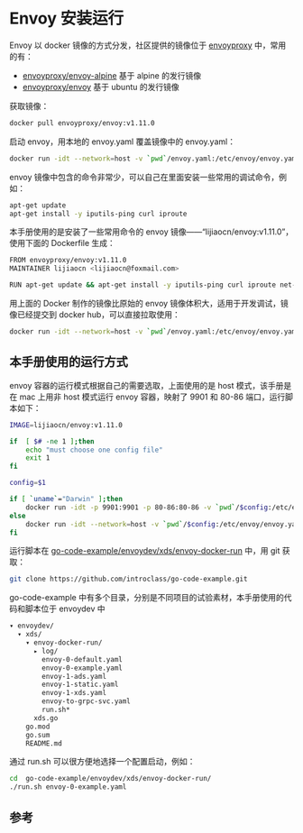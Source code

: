 <!-- toc -->
# Envoy 安装运行

Envoy 以 docker 镜像的方式分发，社区提供的镜像位于 [envoyproxy][1] 中，常用的有：

* [envoyproxy/envoy-alpine][2] 基于 alpine 的发行镜像
* [envoyproxy/envoy][3] 基于 ubuntu 的发行镜像

获取镜像：

```sh
docker pull envoyproxy/envoy:v1.11.0
```

启动 envoy，用本地的 envoy.yaml 覆盖镜像中的 envoy.yaml：

```sh
docker run -idt --network=host -v `pwd`/envoy.yaml:/etc/envoy/envoy.yaml envoyproxy/envoy:v1.11.0
```

envoy 镜像中包含的命令非常少，可以自己在里面安装一些常用的调试命令，例如：

```sh
apt-get update
apt-get install -y iputils-ping curl iproute
```

本手册使用的是安装了一些常用命令的 envoy 镜像——“lijiaocn/envoy:v1.11.0”，使用下面的 Dockerfile 生成：

```sh
FROM envoyproxy/envoy:v1.11.0
MAINTAINER lijiaocn <lijiaocn@foxmail.com>

RUN apt-get update && apt-get install -y iputils-ping curl iproute net-tools vim
```

用上面的 Docker 制作的镜像比原始的 envoy 镜像体积大，适用于开发调试，镜像已经提交到 docker hub，可以直接拉取使用：

```sh
docker run -idt --network=host -v `pwd`/envoy.yaml:/etc/envoy/envoy.yaml lijiaocn/envoy:v1.11.0
```

## 本手册使用的运行方式

envoy 容器的运行模式根据自己的需要选取，上面使用的是 host 模式，该手册是在 mac 上用非 host 模式运行 envoy 容器，映射了 9901 和 80-86 端口，运行脚本如下：

```sh
IMAGE=lijiaocn/envoy:v1.11.0

if  [ $# -ne 1 ];then
    echo "must choose one config file"
    exit 1
fi

config=$1

if [ `uname`="Darwin" ];then
    docker run -idt -p 9901:9901 -p 80-86:80-86 -v `pwd`/$config:/etc/envoy/envoy.yaml -v `pwd`/log:/var/log/envoy $IMAGE
else
    docker run -idt --network=host -v `pwd`/$config:/etc/envoy/envoy.yaml -v `pwd`/log:/var/log/envoy $IMAGE
fi
```

运行脚本在 [go-code-example/envoydev/xds/envoy-docker-run][4] 中，用 git 获取：

```sh
git clone https://github.com/introclass/go-code-example.git
```

go-code-example 中有多个目录，分别是不同项目的试验素材，本手册使用的代码和脚本位于 envoydev 中

```sh
▾ envoydev/
  ▾ xds/
    ▾ envoy-docker-run/
      ▸ log/
        envoy-0-default.yaml
        envoy-0-example.yaml
        envoy-1-ads.yaml
        envoy-1-static.yaml
        envoy-1-xds.yaml
        envoy-to-grpc-svc.yaml
        run.sh*
      xds.go
    go.mod
    go.sum
    README.md
```

通过 run.sh 可以很方便地选择一个配置启动，例如： 

```sh
cd  go-code-example/envoydev/xds/envoy-docker-run/
./run.sh envoy-0-example.yaml
```

## 参考

[1]: https://hub.docker.com/u/envoyproxy "docker hub: envoyproxy"
[2]: https://hub.docker.com/r/envoyproxy/envoy-alpine/tags "envoyproxy/envoy-alpine"
[3]: https://hub.docker.com/r/envoyproxy/envoy/tags "envoyproxy/envoy"
[4]: https://github.com/introclass/go-code-example/tree/master/envoydev/xds/envoy-docker-run "envoy-docker-run"
